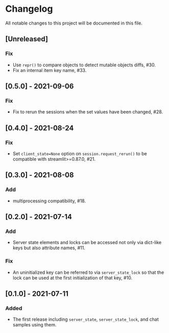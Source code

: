 # Changelog
All notable changes to this project will be documented in this file.

## [Unreleased]
### Fix
- Use `repr()` to compare objects to detect mutable objects diffs, #30.
- Fix an internal item key name, #33.

## [0.5.0] - 2021-09-06
### Fix
- Fix to rerun the sessions when the set values have been changed, #28.

## [0.4.0] - 2021-08-24
### Fix
- Set `client_state=None` option on `session.request_rerun()` to be compatible with streamlit>=0.87.0, #21.

## [0.3.0] - 2021-08-08
### Add
- multiprocessing compatibility, #18.

## [0.2.0] - 2021-07-14
### Add
- Server state elements and locks can be accessed not only via dict-like keys but also attribute names, #11.
### Fix
- An uninitialized key can be referred to via `server_state_lock` so that the lock can be used at the first initialization of that key, #10.

## [0.1.0] - 2021-07-11
### Added
- The first release including `server_state`, `server_state_lock`, and chat samples using them.
